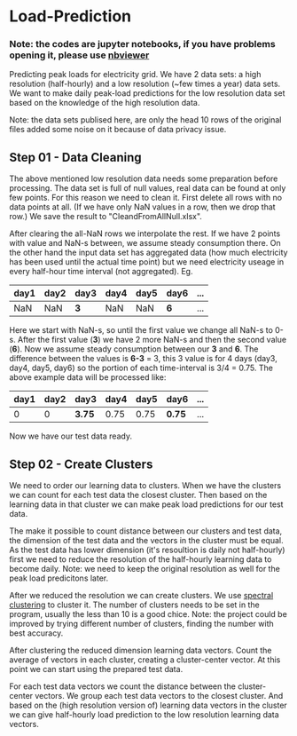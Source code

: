 # Load-Prediction
### Note: the codes are jupyter notebooks, if you have problems opening it, please use [nbviewer](https://nbviewer.jupyter.org/)

Predicting peak loads for electricity grid. We have 2 data sets: a high resolution (half-hourly) and a low resolution (~few times a year) data sets. We want to make daily peak-load predictions for the low resolution data set based on the knowledge of the high resolution data.

Note: the data sets publised here, are only the head 10 rows of the original files added some noise on it because of data privacy issue.

## Step 01 - Data Cleaning
The above mentioned low resolution data needs some preparation before processing. The data set is full of null values, real data can be found at only few points. For this reason we need to clean it. First delete all rows with no data points at all. (If we have only NaN values in a row, then we drop that row.) We save the result to "CleandFromAllNull.xlsx".

After clearing the all-NaN rows we interpolate the rest. If we have 2 points with value and NaN-s between, we assume steady consumption there. On the other hand the input data set has aggregated data (how much electricity has been used until the actual time point) but we need electricity useage in every half-hour time interval (not aggregated).
Eg.

|day1 |day2 |day3|day4|day5 |day6|... |
| --- | --- | - | --- | --- | - |---  |
|NaN  |NaN  |**3**|NaN  |NaN  |**6**|...  |

Here we start with NaN-s, so until the first value we change all NaN-s to 0-s. After the first value (**3**) we have 2 more NaN-s and then the second value (**6**). Now we assume steady consumption between our **3** and **6**. The difference between the values is **6-3** = 3, this 3 value is for 4 days (day3, day4, day5, day6) so the portion of each time-interval is 3/4 = 0.75.
The above example data will be processed like:

|day1 |day2 |day3|day4|day5 |day6|... |
| --- | --- | -- | -- | --- | -- |---  |
|0  |0  |**3.75**  |0.75  |0.75 |**0.75**|...  |

Now we have our test data ready.

## Step 02 - Create Clusters
We need to order our learning data to clusters. When we have the clusters we can count for each test data the closest cluster. Then based on the learning data in that cluster we can make peak load predictions for our test data.

The make it possible to count distance between our clusters and test data, the dimension of the test data and the vectors in the cluster must be equal. As the test data has lower dimension (it's resoultion is daily not half-hourly) first we need to reduce the resolution of the half-hourly learning data to become daily. Note: we need to keep the original resolution as well for the peak load predicitons later.

After we reduced the resolution we can create clusters. We use [spectral clustering](https://towardsdatascience.com/spectral-clustering-aba2640c0d5b) to cluster it. The number of clusters needs to be set in the program, usually the less than 10 is a good chice.
Note: the project could be improved by trying different number of clusters, finding the number with best accuracy.

After clustering the reduced dimension learning data vectors. Count the average of vectors in each cluster, creating a cluster-center vector. At this point we can start using the prepared test data.

For each test data vectors we count the distance between the cluster-center vectors. We group each test data vectors to the closest cluster. And based on the (high resolution version of) learning data vectors in the cluster we can give half-hourly load prediction to the low resolution learning data vectors.
